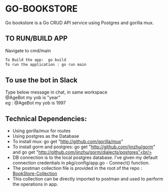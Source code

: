 # GO-BOOKSTORE

Go bookstore is a Go CRUD API service using Postgres and gorilla mux.

## TO RUN/BUILD APP

 Navigate to cmd/main
 ```sh
 To Build the app:  go build
 To run the application : go run main
 ```
## To use the bot in Slack

Type below message in chat, in same workspace <br/>
@AgeBot my yob is "year"<br/>
eg : @AgeBot my yob is 1997<br/>

## Technical Dependencies:

* Using gorilla/mux for routes <br/>
* Using postgres as the Database <br/>
* To install mux: go get "http://github.com/gorilla/mux" <br/>
* To install gorm and postgres: go get "http://github.com/jinzhu/gorm" and go get "http://github.com/jinzhu/gorm/dialects/postgres"<br/>
* DB connection is to the local postgres database. I've given my default connection credentials in pkg/config/app.go - Connect() function. <br/>
* The postman collection file is provided in the root of the repo : [BookStore-Collection](https://github.com/Clint-Mathews/GO-BOOKSTORE/blob/main/Book_Store.postman_collection.json) <br/>
* This collection can be directly imported to postman and used to perform the operations in app.
